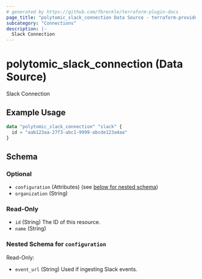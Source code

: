 ```yaml
---
# generated by https://github.com/fbreckle/terraform-plugin-docs
page_title: "polytomic_slack_connection Data Source - terraform-provider-polytomic"
subcategory: "Connections"
description: |-
  Slack Connection
---
```


# polytomic_slack_connection (Data Source)

Slack Connection

## Example Usage

```terraform
data "polytomic_slack_connection" "slack" {
  id = "aab123aa-27f3-abc1-9999-abcde123a4aa"
}
```

<!-- schema generated by tfplugindocs -->
## Schema

### Optional

- `configuration` (Attributes) (see [below for nested schema](#nestedatt--configuration))
- `organization` (String)

### Read-Only

- `id` (String) The ID of this resource.
- `name` (String)

<a id="nestedatt--configuration"></a>
### Nested Schema for `configuration`

Read-Only:

- `event_url` (String) Used if ingesting Slack events.


